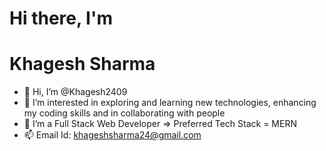 <h1>Hi there, I'm <h1 style={{color: 'blue'}}>Khagesh Sharma</h1></h1>


- 👋 Hi, I’m @Khagesh2409
- 👀 I’m interested in exploring and learning new technologies, enhancing my coding skills and in collaborating with people
- 🌱 I’m a Full Stack Web Developer => Preferred Tech Stack = MERN
- 📫 Email Id: khageshsharma24@gmail.com

<!---
Khagesh2409/Khagesh2409 is a ✨ special ✨ repository because its `README.md` (this file) appears on your GitHub profile.
You can click the Preview link to take a look at your changes.
--->
